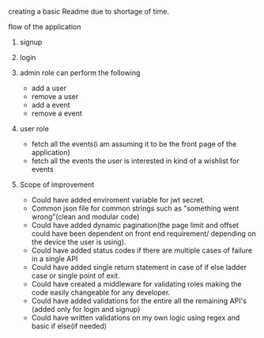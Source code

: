 creating a basic Readme due to shortage of time.

flow of the application
1. signup
2. login
3. admin role can perform the following
    - add a user
    - remove a user
    - add a event
    - remove a event
4. user role
    - fetch all the events(i am assuming it to be the front page of the application)
    - fetch all the events the user is interested in kind of a wishlist for events


5. Scope of improvement
    - Could have added enviroment variable for jwt secret.
    - Common json file for common strings such as "something went wrong"(clean and modular code)
    - Could have added dynamic pagination(the page limit and offset could have been dependent on front end requirement/ depending on the device the user is using).
    - Could have added status codes if there are multiple cases of failure in a single API
    - Could have added single return statement in case of if else ladder case or single point of exit.
    - Could have created a middleware for validating roles making the code easily changeable for any developer.
    - Could have added validations for the entire all the remaining API's (added only for login and signup)
    - Could have written validations on my own logic using regex and basic if else(if needed)